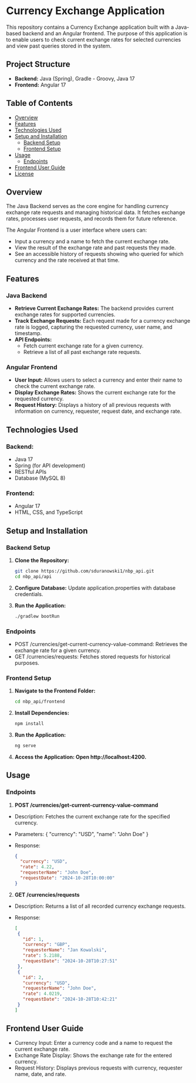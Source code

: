 # Currency Exchange Application

This repository contains a Currency Exchange application built with a Java-based backend and an Angular frontend. The purpose of this application is to enable users to check current exchange rates for selected currencies and view past queries stored in the system.

## Project Structure

- **Backend:** Java (Spring), Gradle - Groovy, Java 17
- **Frontend:** Angular 17

## Table of Contents

- [Overview](#overview)
- [Features](#features)
- [Technologies Used](#technologies-used)
- [Setup and Installation](#setup-and-installation)
  - [Backend Setup](#backend-setup)
  - [Frontend Setup](#frontend-setup)
- [Usage](#usage)
  - [Endpoints](#endpoints)
- [Frontend User Guide](#frontend-user-guide)
- [License](#license)

## Overview

The Java Backend serves as the core engine for handling currency exchange rate requests and managing historical data. It fetches exchange rates, processes user requests, and records them for future reference.

The Angular Frontend is a user interface where users can:
- Input a currency and a name to fetch the current exchange rate.
- View the result of the exchange rate and past requests they made.
- See an accessible history of requests showing who queried for which currency and the rate received at that time.

## Features

### Java Backend
- **Retrieve Current Exchange Rates:** The backend provides current exchange rates for supported currencies.
- **Track Exchange Requests:** Each request made for a currency exchange rate is logged, capturing the requested currency, user name, and timestamp.
- **API Endpoints:**
  - Fetch current exchange rate for a given currency.
  - Retrieve a list of all past exchange rate requests.

### Angular Frontend
- **User Input:** Allows users to select a currency and enter their name to check the current exchange rate.
- **Display Exchange Rates:** Shows the current exchange rate for the requested currency.
- **Request History:** Displays a history of all previous requests with information on currency, requester, request date, and exchange rate.

## Technologies Used

### Backend:
- Java 17
- Spring (for API development)
- RESTful APIs
- Database (MySQL 8)

### Frontend:
- Angular 17
- HTML, CSS, and TypeScript

## Setup and Installation

### Backend Setup

1. **Clone the Repository:**
   ```bash
   git clone https://github.com/sduranowski1/nbp_api.git
   cd nbp_api/api

2. **Configure Database:** Update application.properties with database credentials.

3. **Run the Application:**

    ```bash
    ./gradlew bootRun
    
### Endpoints

 - POST /currencies/get-current-currency-value-command: Retrieves the exchange rate for a given currency.
 - GET /currencies/requests: Fetches stored requests for historical purposes.

### Frontend Setup
1. **Navigate to the Frontend Folder:**

    ```bash
    cd nbp_api/frontend

2. **Install Dependencies:**

    ```bash
    npm install

3. **Run the Application:**

    ```bash
    ng serve

4. **Access the Application: Open http://localhost:4200.**

## Usage

### Endpoints
1. **POST /currencies/get-current-currency-value-command**

- Description: Fetches the current exchange rate for the specified currency.
- Parameters: { "currency": "USD", "name": "John Doe" }
- Response:

    ```json
    {
      "currency": "USD",
      "rate": 4.22,
      "requesterName": "John Doe",
      "requestDate": "2024-10-28T10:00:00"
    }
    
2. **GET /currencies/requests**

- Description: Returns a list of all recorded currency exchange requests.
- Response:

     ```json
    [
      {
        "id": 1,
        "currency": "GBP",
        "requesterName": "Jan Kowalski",
        "rate": 5.2188,
        "requestDate": "2024-10-28T10:27:51"
      },
      {
        "id": 2,
        "currency": "USD",
        "requesterName": "John Doe",
        "rate": 4.0219,
        "requestDate": "2024-10-28T10:42:21"
      }
    ]
    
## Frontend User Guide
- Currency Input: Enter a currency code and a name to request the current exchange rate.
- Exchange Rate Display: Shows the exchange rate for the entered currency.
- Request History: Displays previous requests with currency, requester name, date, and rate.